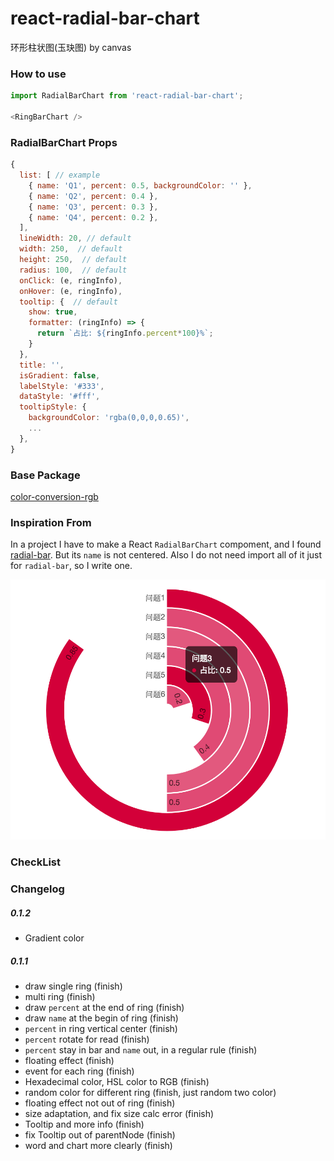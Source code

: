 # react-radial-bar-chart
环形柱状图(玉玦图) by canvas

### How to use
```javascript
import RadialBarChart from 'react-radial-bar-chart';

<RingBarChart />

```
### RadialBarChart Props
```javascript
{
  list: [ // example
    { name: 'Q1', percent: 0.5, backgroundColor: '' },
    { name: 'Q2', percent: 0.4 },
    { name: 'Q3', percent: 0.3 },
    { name: 'Q4', percent: 0.2 },
  ],
  lineWidth: 20, // default
  width: 250,  // default
  height: 250,  // default
  radius: 100,  // default
  onClick: (e, ringInfo),
  onHover: (e, ringInfo),
  tooltip: {  // default
    show: true,
    formatter: (ringInfo) => {
      return `占比: ${ringInfo.percent*100}%`;
    }
  },
  title: '',
  isGradient: false,
  labelStyle: '#333',
  dataStyle: '#fff',
  tooltipStyle: {
    backgroundColor: 'rgba(0,0,0,0.65)',
    ...
  },
}
```

### Base Package
[color-conversion-rgb](https://github.com/justQing00/color-conversion)

### Inspiration From

In a project I have to make a React `RadialBarChart` compoment, and I found [radial-bar](http://antv.alipay.com/g2/demo/16-polar/radial-bar.html). But its `name` is not centered. Also I do not need import all of it just for `radial-bar`, so I write one.

![radial-bar](./radial-bar.png)

### CheckList

### Changelog
##### 0.1.2
* Gradient color

##### 0.1.1
* draw single ring (finish)
* multi ring (finish)
* draw `percent` at the end of ring (finish)
* draw `name` at the begin of ring (finish)
* `percent` in ring vertical center (finish)
* `percent` rotate for read (finish)
* `percent` stay in bar and `name` out, in a regular rule (finish)
* floating effect (finish)
* event for each ring (finish)
* Hexadecimal color, HSL color to RGB (finish)
* random color for different ring (finish, just random two color)
* floating effect not out of ring (finish)
* size adaptation, and fix size calc error (finish)
* Tooltip and more info (finish)
* fix Tooltip out of parentNode (finish)
* word and chart more clearly (finish)
